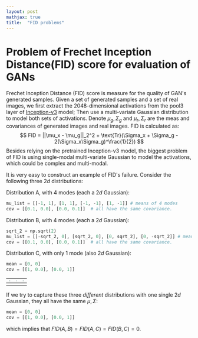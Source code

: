 ```yaml
---
layout: post
mathjax: true
title:  "FID problems"
---
```

# Problem of Frechet Inception Distance(FID) score for evaluation of GANs

Frechet Inception Distance (FID) score is measure for the quality of GAN's generated samples. Given a set of generated samples and a set of real images, we first extract the 2048-dimensional activations from the pool3 layer of [Inception-v3](https://tfhub.dev/google/imagenet/inception_v3/classification/4) model; Then use a multi-variate Gaussian distribution to model both sets of activations. Denote $\mu_g, \Sigma_g$ and $\mu_r, \Sigma_r$ are the meas and covariances of generated images and real images. FID is calculated as:
$$
FID = ||\mu_x - \mu_g||_2^2 + \text{Tr}(\Sigma_x + \Sigma_g - 2(\Sigma_x\Sigma_g)^\frac{1}{2})
$$
Besides relying on the pretrained Inception-v3 model, the biggest problem of FID is using single-modal multi-variate Gaussian to model the activations, which could be complex and multi-modal.

It is very easy to construct an example of FID's failure. Consider the following three $2d$ distributions:

Distribution A, with 4 modes (each a $2d$ Gaussian):

```python
mu_list = [[-1, 1], [1, 1], [-1, -1], [1, -1]] # means of 4 modes
cov = [[0.1, 0.0], [0.0, 0.1]]  # all have the same covariance.
```

Distribution B, with 4 modes (each a $2d$ Gaussian):

```python
sqrt_2 = np.sqrt(2)
mu_list = [[-sqrt_2, 0], [sqrt_2, 0], [0, sqrt_2], [0, -sqrt_2]] # means of 4 modes
cov = [[0.1, 0.0], [0.0, 0.1]]  # all have the same covariance.
```

Distribution C, with only 1 mode (also $2d$ Gaussian):

```python
mean = [0, 0]
cov = [[1, 0.0], [0.0, 1]]
```



| <img src="/Users/wangxin/PycharmProjects/sinkhorn/scatter_A.png" style="zoom:16%;" /> | <img src="/Users/wangxin/PycharmProjects/sinkhorn/scatter_b.png" style="zoom:16%;" /> | <img src="/Users/wangxin/PycharmProjects/sinkhorn/scatter_C.png" style="zoom:16%;" /> |
| ------------------------------------------------------------ | ------------------------------------------------------------ | ------------------------------------------------------------ |
|                                                              |                                                              |                                                              |



If we try to capture these three *different* distributions with one single $2d$ Gaussian, they all have the same $\mu, \Sigma$:

```python
mean = [0, 0]
cov = [[1, 0.0], [0.0, 1]]
```

which implies that $FID(A, B) = FID(A, C) = FID(B, C) = 0$. 

